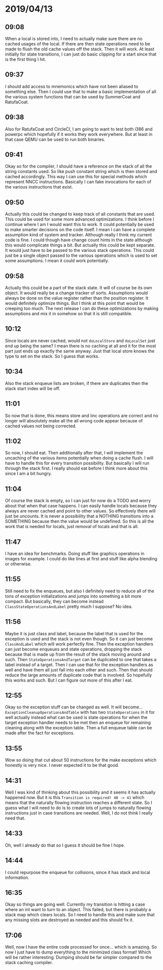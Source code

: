 # 2019/04/13

## 09:08

When a local is stored into, I need to actually make sure there are no cached
usages of the local. If there are then state operations need to be made to
flush the old cache values off the stack. Then it will work. At least
initially for state transitions, I can just do basic clipping for a start
since that is the first thing I hit.

## 09:37

I should add access to mnemonics which have not been aliased to something
else. Then I could use that to make a basic implementation of all the various
system functions that can be used by SummerCoat and RatufaCoat.

## 09:38

Also for RatufaCoat and CircleCI, I am going to want to test both i386 and
powerpc which hopefully if it works they work everywhere. But at least in that
case QEMU can be used to run both binaries.

## 09:41

Okay so for the compiler, I should have a reference on the stack of all the
string constants used. So like push constant string which is then stored and
cached accordingly. This way I can use this for special methods which
represent NNCC instructions. Basically I can fake invocations for each of the
various instructions that exist.

## 09:50

Actually this could be changed to keep track of all constants that are used.
This could be used for some more advanced optimizations. I think before I
continue where I am I would want this to work. It could potentially be used
to make smarter decisions on the code itself. I mean I can have a complete
assumption kind of system and tracker. Although really I think my current code
is fine. I could though have change count hints in the state although this
would complicate things a bit. But actually this could be kept separate. It
would just have to be passed to the various stack operations. This could just
be a single object passed to the various operations which is used to set some
assumptions. I mean it could work potentially.

## 09:58

Actually this could be a part of the stack state. It will of course be its
own object. It would really be a change tracker of sorts. Assumptions would
always be done on the value register rather than the position register. It
would definitely optimize things. But I think at this point that would be
creeping too much. The next release I can do these optimizations by making
assumptions and mix it in somehow so that it is still compatible.

## 10:12

Since locals are never cached, would not `doLocalStore` and `doLocalSet` just
end up being the same? I mean there is no caching at all and it for the most
part just ends up exactly the same anyway. Just that local store knows the
type to set on the stack. So I guess that works.

## 10:34

Also the stack enqueue lists are broken, if there are duplicates then the
stack start index will be off.

## 11:01

So now that is done, this means store and iinc operations are correct and no
longer will absolutely make all the all wrong code appear because of cached
values not being corrected.

## 11:02

So now, I should eat. Then additionally after that, I will implement the
uncaching of the various items potentially when doing a cache flush. I will
have to handle this for every transition possibility. But basically I will
run through the stack first. I really should eat before I think more about
this since I am a bit hungry.

## 11:04

Of course the stack is empty, so I can just for now do a TODO and worry about
that when that case happens. I can easily handle locals because they always
are never cached and point to other values. So effectively there will just be
uncounts. It is never a possibility that a NOTHING transitions into a
SOMETHING because then the value would be undefined. So this is all the work
that is needed for locals, just removal of locals and that is all.

## 11:47

I have an idea for benchmarks. Doing stuff like graphics operations in images
for example. I could do like lines at first and stuff like alpha blending or
otherwise.

## 11:55

Still need to fix the enqueues, but also I definitely need to reduce all of
the tons of exception initializations and jumps into something a bit more
compact. But basically, they can become instead `ClassStateOperationsAndLabel`
pretty much I suppose? No idea.

## 11:56

Maybe it is just class and label, because the label that is used for the
exception is used and the stack is not even though. So it can just become
`ClassAndLabel` which will work perfectly fine. Then the exception handlers
can just become enqueues and state operations, dropping the stack because
that is made up from the result of the stack moving around and such. Then
`StateOperationsAndTarget` can be duplicated to one that takes a label
instead of a target. Then I can use that for the exception handlers as well
and have them all just fall into each other and such. Then that should
reduce the large amounts of duplicate code that is involved. So hopefully
this works and such. But I can figure out more of this after I eat.

## 12:55

Okay so the exception stuff can be changed as well. It will become...
`ExceptionCleanupOperationsAndTable` with has two `StateOperations` in it for
well actually instead what can be used is state operations for when the target
exception handler needs to be met then an enqueue for remaining cleaning along
with the exception table. Then a full enqueue table can be made after the fact
for exceptions.

## 13:55

Wow so doing that cut about 50 instructions for the make exceptions which
honestly is very nice. I never expected it to be that good.

## 14:31

Well I was kind of thinking about this possibility and it seems it has
actually happened now. But it is this `Transition is required! 40 -> 41` which
means that the naturally flowing instruction reaches a different state. So I
guess what I will need to do is to create lots of jumps to naturally flowing
instructions just in case transitions are needed. Well, I do not think I
really need that.

## 14:33

Oh, well I already do that so I guess it should be fine I hope.

## 14:44

I could repurpose the enqueue for collisions, since it has stack and local
information.

## 16:35

Okay so things are going well. Currently my transition is hitting a case where
an int want to turn to an object. This failed, but there is probably a stack
map which clears locals. So I need to handle this and make sure that any
missing slots are destroyed as needed and this should fix it.

## 17:06

Well, now I have the entire code processed for once... which is amazing. So
now I just have to dump everything to the minimized class format! Which will
be rather interesting. Dumping should be far simpler compared to the stack
caching compiler.
